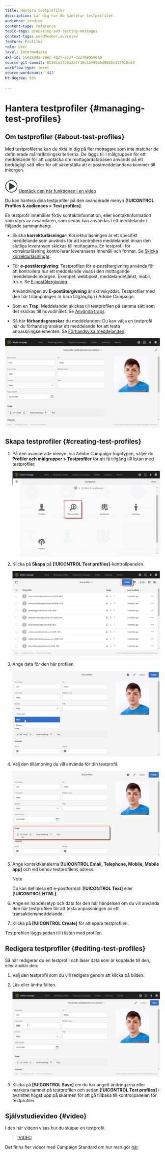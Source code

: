 ```yaml
---
title: Hantera testprofiler
description: Lär dig hur du hanterar testprofiler.
audience: sending
content-type: reference
topic-tags: preparing-and-testing-messages
context-tags: seedMember,overview
feature: Profiles
role: User
level: Intermediate
exl-id: 56ece9da-18ec-4d27-a637-c22709a5e6aa
source-git-commit: 6530ca1726a2aff18c5be9566d8008c317918e64
workflow-type: tm+mt
source-wordcount: '442'
ht-degree: 93%

---
```


# Hantera testprofiler {#managing-test-profiles}

## Om testprofiler {#about-test-profiles}

Med testprofilerna kan du rikta in dig på fler mottagare som inte matchar de definierade målinriktningskriterierna. De läggs till i målgruppen för ett meddelande för att upptäcka om mottagardatabasen används på ett bedrägligt sätt eller för att säkerställa att e-postmeddelandena kommer till inkorgen.

![](assets/do-not-localize/how-to-video.png) [Upptäck den här funktionen i en video](#video)

Du kan hantera dina testprofiler på den avancerade menyn **[!UICONTROL Profiles & audiences > Test profiles]**.

En testprofil innehåller fiktiv kontaktinformation, eller kontaktinformation som styrs av avsändaren, som sedan kan användas i ett meddelande i följande sammanhang:

* Skicka **korrekturläsningar**: Korrekturläsningen är ett specifikt meddelande som används för att kontrollera meddelandet innan den slutliga leveransen skickas till mottagarna. En testprofil för korrekturläsning kontrollerar leveransens innehåll och format. Se [Skicka korrekturläsningar](../../sending/using/sending-proofs.md).
* För **e-poståtergivning**: Testprofilen för e-poståtergivning används för att kontrollera hur ett meddelande visas i den mottagande meddelandeinkorgen. Exempel: webbpost, meddelandetjänst, mobil, o.s.v. Se [E-poståtergivning](../../sending/using/email-rendering.md).

  Användningen av **E-poståtergivning** är skrivskyddat. Testprofiler med den här tillämpningen är bara tillgängliga i Adobe Campaign.

* Som en **Trap**: Meddelandet skickas till testprofilen på samma sätt som det skickas till huvudmålet. Se [Använda traps](../../sending/using/using-traps.md).
* Så här **förhandsgranskar** du meddelanden: Du kan välja en testprofil när du förhandsgranskar ett meddelande för att testa anpassningselementen. Se [Förhandsvisa meddelanden](/help/sending/using/previewing-messages.md).

![](assets/test_profile.png)

## Skapa testprofiler {#creating-test-profiles}

1. På den avancerade menyn, via Adobe Campaign-logotypen, väljer du **Profiler och målgrupper > Testprofiler** för att få tillgång till listan med testprofiler.

   ![](assets/test_profile_creation_1.png)

1. Klicka på **Skapa** på **[!UICONTROL Test profiles]**-kontrollpanelen.

   ![](assets/test_profile_creation_2.png)

1. Ange data för den här profilen.

   ![](assets/test_profile_creation_3.png)

1. Välj den tillämpning du vill använda för din testprofil.

   ![](assets/test_profile_creation_4.png)

1. Ange kontaktkanalerna **[!UICONTROL Email, Telephone, Mobile, Mobile app]** och vid behov testprofilens adress.

   >[!NOTE]
   >
   >Du kan definiera ett e-postformat: **[!UICONTROL Text]** eller **[!UICONTROL HTML]**.

1. Ange en händelsetyp och data för den här händelsen om du vill använda den här testprofilen för att testa anpassningen av ett transaktionsmeddelande.
1. Klicka på **[!UICONTROL Create]** för att spara testprofilen.

Testprofilen läggs sedan till i listan med profiler.

## Redigera testprofiler {#editing-test-profiles}

Så här redigerar du en testprofil och läser data som är kopplade till den, eller ändrar den:

1. Välj den testprofil som du vill redigera genom att klicka på bilden.
1. Läs eller ändra fälten.

   ![](assets/test_profile_edit.png)

1. Klicka på **[!UICONTROL Save]** om du har angett ändringarna eller markera namnet på testprofilen och sedan **[!UICONTROL Test profiles]** i avsnittet högst upp på skärmen för att gå tillbaka till kontrollpanelen för testprofiler.

## Självstudievideo {#video}

I den här videon visas hur du skapar en testprofil.

>[!VIDEO](https://video.tv.adobe.com/v/24094?quality=12)

Det finns fler videor med Campaign Standard om hur man gör [här](https://experienceleague.adobe.com/docs/campaign-standard-learn/tutorials/overview.html?lang=sv).
